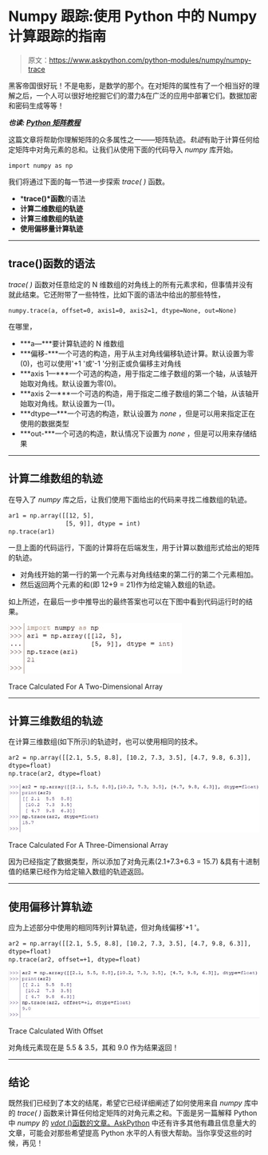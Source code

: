 # Numpy 跟踪:使用 Python 中的 Numpy 计算跟踪的指南

> 原文：<https://www.askpython.com/python-modules/numpy/numpy-trace>

黑客帝国很好玩！不是电影，是数学的那个。在对矩阵的属性有了一个相当好的理解之后，一个人可以很好地挖掘它们的潜力&在广泛的应用中部署它们。数据加密和密码生成等等！

***也读: [Python 矩阵教程](https://www.askpython.com/python/python-matrix-tutorial)***

这篇文章将帮助你理解矩阵的众多属性之一——矩阵轨迹。*轨迹*有助于计算任何给定矩阵中对角元素的总和。让我们从使用下面的代码导入 *numpy* 库开始。

```
import numpy as np

```

我们将通过下面的每一节进一步探索 *trace( )* 函数。

*   ***trace()*函数**的语法
*   **计算二维数组的轨迹**
*   **计算三维数组的轨迹**
*   **使用偏移量计算轨迹**

* * *

## trace()函数的语法

*trace( )* 函数对任意给定的 N 维数组的对角线上的所有元素求和，但事情并没有就此结束。它还附带了一些特性，比如下面的语法中给出的那些特性，

```
numpy.trace(a, offset=0, axis1=0, axis2=1, dtype=None, out=None)

```

在哪里，

*   ***a—***要计算轨迹的 N 维数组
*   ***偏移-***一个可选的构造，用于从主对角线偏移轨迹计算。默认设置为零(0)，也可以使用'+1 '或'-1 '分别正或负偏移主对角线
*   ***axis 1—***一个可选的构造，用于指定二维子数组的第一个轴，从该轴开始取对角线。默认设置为零(0)。
*   ***axis 2—***一个可选的构造，用于指定二维子数组的第二个轴，从该轴开始取对角线。默认设置为一(1)。
*   ***dtype—***一个可选的构造，默认设置为 *none* ，但是可以用来指定正在使用的数据类型
*   ***out-***一个可选的构造，默认情况下设置为 *none* ，但是可以用来存储结果

* * *

## 计算二维数组的轨迹

在导入了 *numpy* 库之后，让我们使用下面给出的代码来寻找二维数组的轨迹。

```
ar1 = np.array([[12, 5],
                [5, 9]], dtype = int)
np.trace(ar1)

```

一旦上面的代码运行，下面的计算将在后端发生，用于计算以数组形式给出的矩阵的轨迹。

*   对角线开始的第一行的第一个元素与对角线结束的第二行的第二个元素相加。
*   然后返回两个元素的和(即 12+9 = 21)作为给定输入数组的轨迹。

如上所述，在最后一步中推导出的最终答案也可以在下图中看到代码运行时的结果。

![Trace Calculated For A Two Dimensional Array](img/81d6b2df26a0bfe12c2bb9042f461aa1.png)

Trace Calculated For A Two-Dimensional Array

* * *

## 计算三维数组的轨迹

在计算三维数组(如下所示)的轨迹时，也可以使用相同的技术。

```
ar2 = np.array([[2.1, 5.5, 8.8], [10.2, 7.3, 3.5], [4.7, 9.8, 6.3]], dtype=float)
np.trace(ar2, dtype=float)

```

![Trace Calculated For A Three Dimensional Array](img/8f3125b9d7407102918357874804dcb7.png)

Trace Calculated For A Three-Dimensional Array

因为已经指定了数据类型，所以添加了对角元素(2.1+7.3+6.3 = 15.7) &具有十进制值的结果已经作为给定输入数组的轨迹返回。

* * *

## 使用偏移计算轨迹

应为上述部分中使用的相同阵列计算轨迹，但对角线偏移'+1 '。

```
ar2 = np.array([[2.1, 5.5, 8.8], [10.2, 7.3, 3.5], [4.7, 9.8, 6.3]], dtype=float) 
np.trace(ar2, offset=+1, dtype=float)

```

![Trace Calculated With Offset](img/9dec1cfecc1da7d2d52fffbe2bf35845.png)

Trace Calculated With Offset

对角线元素现在是 5.5 & 3.5，其和 9.0 作为结果返回！

* * *

## 结论

既然我们已经到了本文的结尾，希望它已经详细阐述了如何使用来自 *numpy* 库中的 *trace( )* 函数来计算任何给定矩阵的对角元素之和。下面是另一篇解释 Python 中 *numpy* 的 [*vdot* ()函数的文章。AskPython](https://www.askpython.com/python/how-to-find-vector-dot-product-using-numpy) 中还有许多其他有趣且信息量大的文章，可能会对那些希望提高 Python 水平的人有很大帮助。当你享受这些的时候，再见！